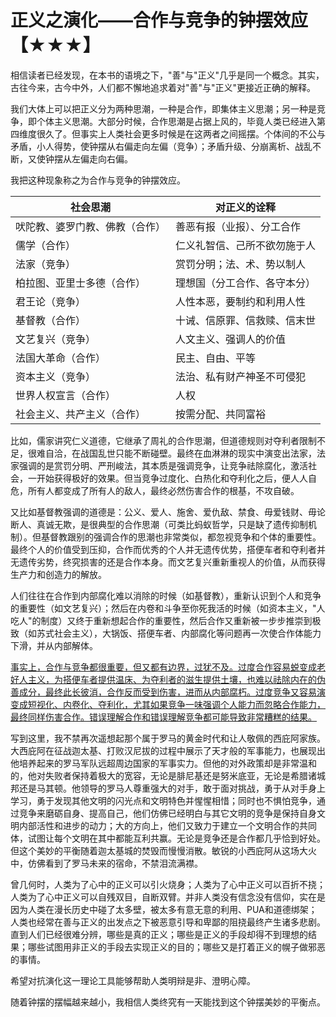# 正义之演化——合作与竞争的钟摆效应【★★★】

相信读者已经发现，在本书的语境之下，"善"与"正义"几乎是同一个概念。其实，古往今来，古今中外，人们都不懈地追求着对"善"与"正义"更接近正确的解释。

我们大体上可以把正义分为两种思潮，一种是合作，即集体主义思潮；另一种是竞争，即个体主义思潮。大部分时候，合作思潮是占据上风的，毕竟人类已经进入第四维度很久了。但事实上人类社会更多时候是在这两者之间摇摆。个体间的不公与矛盾，小人得势，使钟摆从右偏走向左偏（竞争）；矛盾升级、分崩离析、战乱不断，又使钟摆从左偏走向右偏。

我把这种现象称之为合作与竞争的钟摆效应。

|社会思潮|对正义的诠释|
|--|--|
|吠陀教、婆罗门教、佛教（合作）|善恶有报（业报）、分工合作|
|儒学（合作）|仁义礼智信、己所不欲勿施于人|
|法家（竞争）|赏罚分明；法、术、势以制人|
|柏拉图、亚里士多德（合作）|理想国（分工合作、各守本分）|
|君王论（竞争）|人性本恶，要制约和利用人性|
|基督教（合作）|十诫、信原罪、信救赎、信末世|
|文艺复兴（竞争）|人文主义、强调人的价值|
|法国大革命（合作）|民主、自由、平等|
|资本主义（竞争）|法治、私有财产神圣不可侵犯|
|世界人权宣言（合作）|人权|
|社会主义、共产主义（合作）|按需分配、共同富裕| 

比如，儒家讲究仁义道德，它继承了周礼的合作思潮，但道德规则对夺利者限制不足，很难自洽，在战国乱世只能不断碰壁。最终在血淋淋的现实中演变出法家，法家强调的是赏罚分明、严刑峻法，其本质是强调竞争，让竞争祛除腐化，激活社会，一开始获得极好的效果。但当竞争过度化、白热化和夺利化之后，便人人自危，所有人都变成了所有人的敌人，最终必然伤害合作的根基，不攻自破。

又比如基督教强调的道德是：公义、爱人、施舍、爱仇敌、禁食、毋爱钱财、毋论断人、真诚无欺，是很典型的合作思潮（可类比蚂蚁哲学，只是缺了遗传抑制机制）。但基督教跟别的强调合作的思潮也非常类似，都忽视竞争和个体的重要性。最终个人的价值受到压抑，合作而优秀的个人并无遗传优势，搭便车者和夺利者并无遗传劣势，终究损害的还是合作本身。而文艺复兴重新重视人的价值，从而获得生产力和创造力的解放。

人们往往在合作到内部腐化难以消除的时候（如基督教），重新认识到个人和竞争的重要性（如文艺复兴）；然后在内卷和斗争至你死我活的时候（如资本主义，"人吃人"的制度）又终于重新想起合作的重要性，然后合作又重新被一步步推崇到极致（如苏式社会主义），大锅饭、搭便车者、内部腐化等问题再一次使合作体能力下滑，并从内部解体。

[事实上，合作与竞争都很重要，但又都有边界，过犹不及。过度合作容易蜕变成老好人主义，为搭便车者提供温床、为夺利者的滋生提供土壤，也难以祛除内在的伪善成分，最终此长彼消，合作反而受到伤害，进而从内部腐朽。过度竞争又容易演变成短视化、内卷化、夺利化，尤其如果竞争一味强调个人能力而忽略合作能力，最终同样伤害合作。错误理解合作和错误理解竞争都可能导致非常糟糕的结果。]()

写到这里，我不禁再次遥想起那个属于罗马的黄金时代和让人敬佩的西庇阿家族。大西庇阿在征战迦太基、打败汉尼拔的过程中展示了天才般的军事能力，也展现出他培养起来的罗马军队远超周边国家的军事实力。但他的对外政策却是非常温和的，他对失败者保持着极大的宽容，无论是腓尼基还是努米底亚，无论是希腊诸城邦还是马其顿。他领导的罗马人尊重强大的对手，敢于面对挑战，勇于从对手身上学习，勇于发现其他文明的闪光点和文明特色并惺惺相惜；同时也不惧怕竞争，通过竞争来磨砺自身、提高自己，他们仿佛已经明白与其它文明的竞争是保持自身文明内部活性和进步的动力；大的方向上，他们又致力于建立一个文明合作的共同体，试图让每个文明在其中都能互利共赢。无论是竞争还是合作都几乎恰到好处。但这个美妙的平衡随着迦太基城的焚毁而慢慢消散。敏锐的小西庇阿从这场大火中，仿佛看到了罗马未来的宿命，不禁泪流满襟。

曾几何时，人类为了心中的正义可以引火烧身；人类为了心中正义可以百折不挠；人类为了心中正义可以自残双目，自断双臂。并非人类没有信念没有信仰，实在是因为人类在漫长历史中碰了太多壁，被太多有意无意的利用、PUA和道德绑架；人类也经常在善与正义的出发点之下被恶意引导和卑鄙的阻挠最终产生诸多悲剧。直到人们已经很难分辨，哪些是真的正义；哪些是正义的手段却得不到理想的结果；哪些试图用非正义的手段去实现正义的目的；哪些又是打着正义的幌子做邪恶的事情。

希望对抗演化这一理论工具能够帮助人类明辩是非、澄明心障。

随着钟摆的摆幅越来越小，我相信人类终究有一天能找到这个钟摆美妙的平衡点。

